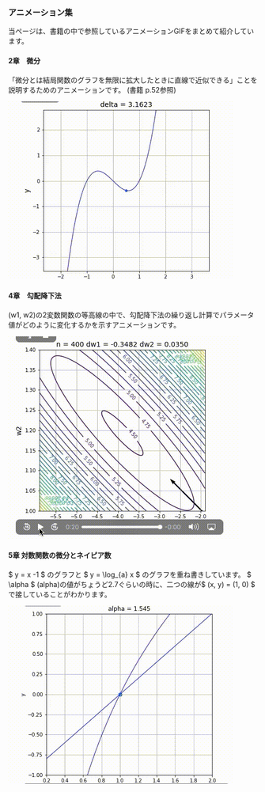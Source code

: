 ### アニメーション集
当ページは、書籍の中で参照しているアニメーションGIFをまとめて紹介しています。

#### 2章　微分
「微分とは結局関数のグラフを無限に拡大したときに直線で近似できる」ことを説明するためのアニメーションです。
(書籍 p.52参照)  


![](images/diff.gif)

#### 4章　勾配降下法  
(w1, w2)の2変数関数の等高線の中で、勾配降下法の繰り返し計算でパラメータ値がどのように変化するかを示すアニメーションです。

![](images/gradient-descent.gif)

#### 5章 対数関数の微分とネイピア数
$ y = x -1 $ のグラフと $ y = \log_{a} x $ のグラフを重ね書きしています。
$ \alpha $ (alpha)の値がちょうど2.7ぐらいの時に、二つの線が$ (x, y) = (1, 0) $ で接していることがわかります。


![](images/log-animation.gif)

